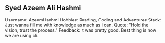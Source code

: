 ## Syed Azeem Ali Hashmi

Username: AzeemHashmi
Hobbies: Reading, Coding and Adventures
Stack: Just wanna fill me with knowledge as much as i can.
Quote: "Hold the vision, trust the process."
Feedback: It was pretty good. Best thing is now we are using cli.